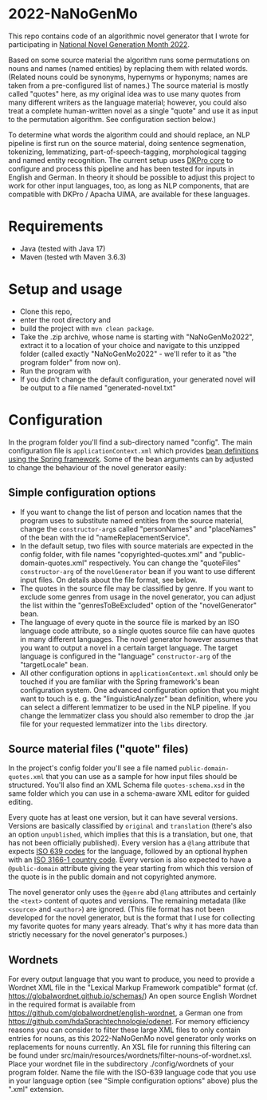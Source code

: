 # 2022-NaNoGenMo
This repo contains code of an algorithmic novel generator that I wrote for participating in [National Novel Generation Month 2022](https://github.com/NaNoGenMo/2022).

Based on some source material the algorithm runs some permutations on nouns and names (named entities) by replacing them with related words. (Related nouns could be synonyms, hypernyms or hyponyms; names are taken from a pre-configured list of names.) The source material is mostly called "quotes" here, as my original idea was to use many quotes from many different writers as the language material; however, you could also treat a complete human-written novel as a single "quote" and use it as input to the permutation algorithm. See configuration section below.)

To determine what words the algorithm could and should replace, an NLP pipeline is first run on the source material, doing sentence segmenation, tokenizing, lemmatizing, part-of-speech-tagging, morphological tagging and named entity recognition. The current setup uses [DKPro core](https://dkpro.github.io/dkpro-core/) to configure and process this pipeline and has been tested for inputs in English and German. In theory it should be possible to adjust this project to work for other input languages, too, as long as NLP components, that are compatible with DKPro / Apacha UIMA, are available for these languages.

# Requirements

* Java (tested with Java 17)
* Maven (tested wth Maven 3.6.3)

# Setup and usage

* Clone this repo,
* enter the root directory and 
* build the project with `mvn clean package`.
* Take the .zip archive, whose name is starting with "NaNoGenMo2022", extract it to a location of your choice and navigate to this unzipped folder (called exactly "NaNoGenMo2022" - we'll refer to it as "the program folder" from now on).
* Run the program with 
* If you didn't change the default configuration, your generated novel will be output to a file named "generated-novel.txt"

# Configuration

In the program folder you'll find a sub-directory named "config". The main configuration file is `applicationContext.xml` which provides [bean definitions using the Spring framework](https://docs.spring.io/spring-framework/docs/5.3.x/reference/html/core.html#beans-factory-metadata). Some of the bean arguments can by adjusted to change the behaviour of the novel generator easily:

## Simple configuration options

* If you want to change the list of person and location names that the program uses to substitute named entities from the source material, change the `constructor-arg`s called "personNames" and "placeNames" of the bean with the id "nameReplacementService".
* In the default setup, two files with source materials are expected in the config folder, with file names "copyrighted-quotes.xml" and "public-domain-quotes.xml" respectively. You can change the "quoteFiles" `constructor-arg` of the `novelGenerator` bean if you want to use different input files. On details about the file format, see below.
* The quotes in the source file may be classified by genre. If you want to exclude some genres from usage in the novel generator, you can adjust the list within the "genresToBeExcluded" option of the "novelGenerator" bean.
* The language of every quote in the source file is marked by an ISO language code attribute, so a single quotes source file can have quotes in many different languages. The novel generator however assumes that you want to output a novel in a certain target language. The target language is configured in the "language" `constructor-arg` of the "targetLocale" bean.
* All other configuration options in `applicationContext.xml` should only be touched if you are familiar with the Spring framework's bean configuration system. One advanced configuration option that you might want to touch is e. g. the "linguisticAnalyzer" bean definition, where you can select a different lemmatizer to be used in the NLP pipeline. If you change the lemmatizer class you should also remember to drop the .jar file for your requested lemmatizer into the `libs` directory.

## Source material files ("quote" files)
In the project's config folder you'll see a file named `public-domain-quotes.xml` that you can use as a sample for how input files should be structured. You'll also find an XML Schema file `quotes-schema.xsd` in the same folder which you can use in a schema-aware XML editor for guided editing.

Every quote has at least one version, but it can have several versions. Versions are basically classified by `original` and `translation` (there's also an option `unpublished`, which implies that this is a translation, but one, that has not been officially published). Every version has a `@lang` attribute that expects [ISO 639 codes](https://en.wikipedia.org/wiki/List_of_ISO_639-1_codes) for the language, followed by an optional hyphen with an [ISO 3166-1 country code](https://en.wikipedia.org/wiki/ISO_3166-1). Every version is also expected to have a `@public-domain` attribute giving the year starting from which this version of the quote is in the public domain and not copyrighted anymore.

The novel generator only uses the `@genre` abd `@lang` attributes and certainly the `<text>` content of quotes and versions. The remaining metadata (like `<source>` and `<author>`) are ignored. (This file format has not been developed for the novel generator, but is the format that I use for collecting my favorite quotes for many years already. That's why it has more data than strictly necessary for the novel generator's purposes.)


## Wordnets

For every output language that you want to produce, you need to provide a Wordnet XML file in the "Lexical Markup Framework compatible" format (cf. https://globalwordnet.github.io/schemas/)
An open source English Wordnet in the required format is available from https://github.com/globalwordnet/english-wordnet, a German one from https://github.com/hdaSprachtechnologie/odenet. For memory efficiency reasons you can consider to filter these large XML files to only contain entries for nouns, as this 2022-NaNoGenMo novel generator only works on replacements for nouns currently. An XSL file for running this filtering can be found under src/main/resources/wordnets/filter-nouns-of-wordnet.xsl.
Place your wordnet file in the subdirectory ./config/wordnets of your program folder. Name the file with the ISO-639 language code that you use in your language option (see "Simple configuration options" above) plus the ".xml" extension.

